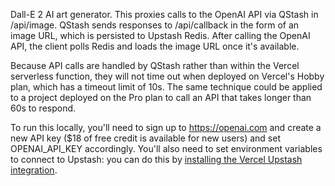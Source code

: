Dall-E 2 AI art generator. This proxies calls to the OpenAI API via QStash in /api/image. QStash sends responses to /api/callback in the form of an image URL, which is persisted to Upstash Redis. After calling the OpenAI API, the client polls Redis and loads the image URL once it's available.

Because API calls are handled by QStash rather than within the Vercel serverless function, they will not time out when deployed on Vercel's Hobby plan, which has a timeout limit of 10s. The same technique could be applied to a project deployed on the Pro plan to call an API that takes longer than 60s to respond.

To run this locally, you'll need to sign up to https://openai.com and create a new API key ($18 of free credit is available for new users) and set OPENAI_API_KEY accordingly. You'll also need to set environment variables to connect to Upstash: you can do this by [installing the Vercel Upstash integration](https://vercel.com/integrations/upstash).
